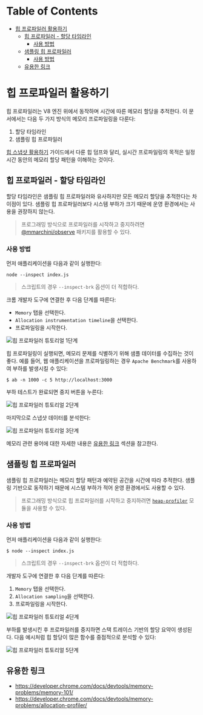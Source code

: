 # Table of Contents

- [힙 프로파일러 활용하기](#힙-프로파일러-활용하기)
  - [힙 프로파일러 - 할당 타임라인](#힙-프로파일러---할당-타임라인)
    - [사용 방법](#사용-방법)
  - [샘플링 힙 프로파일러](#샘플링-힙-프로파일러)
    - [사용 방법](#사용-방법)
  - [유용한 링크](#유용한-링크)

# 힙 프로파일러 활용하기

힙 프로파일러는 V8 엔진 위에서 동작하며 시간에 따른 메모리 할당을 추적한다. 이 문서에서는 다음 두 가지 방식의 메모리 프로파일링을 다룬다:

1. 할당 타임라인
2. 샘플링 힙 프로파일러

[힙 스냅샷 활용하기] 가이드에서 다룬 힙 덤프와 달리, 실시간 프로파일링의 목적은 일정 시간 동안의 메모리 할당 패턴을 이해하는 것이다.

## 힙 프로파일러 - 할당 타임라인

할당 타임라인은 샘플링 힙 프로파일러와 유사하지만 모든 메모리 할당을 추적한다는 차이점이 있다. 샘플링 힙 프로파일러보다 시스템 부하가 크기 때문에 운영 환경에서는 사용을 권장하지 않는다.

> 프로그래밍 방식으로 프로파일러를 시작하고 중지하려면 [@mmarchini/observe] 패키지를 활용할 수 있다.

### 사용 방법

먼저 애플리케이션을 다음과 같이 실행한다:

```console
node --inspect index.js
```

> 스크립트의 경우 `--inspect-brk` 옵션이 더 적합하다.

크롬 개발자 도구에 연결한 후 다음 단계를 따른다:

- `Memory` 탭을 선택한다.
- `Allocation instrumentation timeline`을 선택한다.
- 프로파일링을 시작한다.

![힙 프로파일러 튜토리얼 1단계][heap profiler tutorial 1]

힙 프로파일링이 실행되면, 메모리 문제를 식별하기 위해 샘플 데이터를 수집하는 것이 좋다. 예를 들어, 웹 애플리케이션을 프로파일링하는 경우 `Apache Benchmark`를 사용하여 부하를 발생시킬 수 있다:

```console
$ ab -n 1000 -c 5 http://localhost:3000
```

부하 테스트가 완료되면 중지 버튼을 누른다:

![힙 프로파일러 튜토리얼 2단계][heap profiler tutorial 2]

마지막으로 스냅샷 데이터를 분석한다:

![힙 프로파일러 튜토리얼 3단계][heap profiler tutorial 3]

메모리 관련 용어에 대한 자세한 내용은 [유용한 링크](#유용한-링크) 섹션을 참고한다.

## 샘플링 힙 프로파일러

샘플링 힙 프로파일러는 메모리 할당 패턴과 예약된 공간을 시간에 따라 추적한다. 샘플링 기반으로 동작하기 때문에 시스템 부하가 적어 운영 환경에서도 사용할 수 있다.

> 프로그래밍 방식으로 힙 프로파일러를 시작하고 중지하려면 [`heap-profiler`] 모듈을 사용할 수 있다.

### 사용 방법

먼저 애플리케이션을 다음과 같이 실행한다:

```console
$ node --inspect index.js
```

> 스크립트의 경우 `--inspect-brk` 옵션이 더 적합하다.

개발자 도구에 연결한 후 다음 단계를 따른다:

1. `Memory` 탭을 선택한다.
2. `Allocation sampling`을 선택한다.
3. 프로파일링을 시작한다.

![힙 프로파일러 튜토리얼 4단계][heap profiler tutorial 4]

부하를 발생시킨 후 프로파일러를 중지하면 스택 트레이스 기반의 할당 요약이 생성된다. 다음 예시처럼 힙 할당이 많은 함수를 중점적으로 분석할 수 있다:

![힙 프로파일러 튜토리얼 5단계][heap profiler tutorial 5]

## 유용한 링크

- https://developer.chrome.com/docs/devtools/memory-problems/memory-101/
- https://developer.chrome.com/docs/devtools/memory-problems/allocation-profiler/

[힙 스냅샷 활용하기]: /learn/diagnostics/memory/using-heap-snapshot/
[@mmarchini/observe]: https://www.npmjs.com/package/@mmarchini/observe
[`heap-profiler`]: https://www.npmjs.com/package/heap-profile
[heap profiler tutorial 1]: /static/images/docs/guides/diagnostics/heap-profiler-tutorial-1.png
[heap profiler tutorial 2]: /static/images/docs/guides/diagnostics/heap-profiler-tutorial-2.png
[heap profiler tutorial 3]: /static/images/docs/guides/diagnostics/heap-profiler-tutorial-3.png
[heap profiler tutorial 4]: /static/images/docs/guides/diagnostics/heap-profiler-tutorial-4.png
[heap profiler tutorial 5]: /static/images/docs/guides/diagnostics/heap-profiler-tutorial-5.png